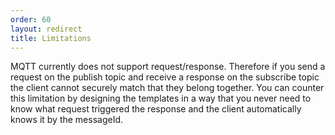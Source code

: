 ```yaml
---
order: 60
layout: redirect
title: Limitations
---
```


MQTT currently does not support request/response. Therefore if you send a request on the publish topic and receive a response on the subscribe topic the client cannot securely match that they belong together.
You can counter this limitation by designing the templates in a way that you never need to know what request triggered the response and the client automatically knows it by the messageId.